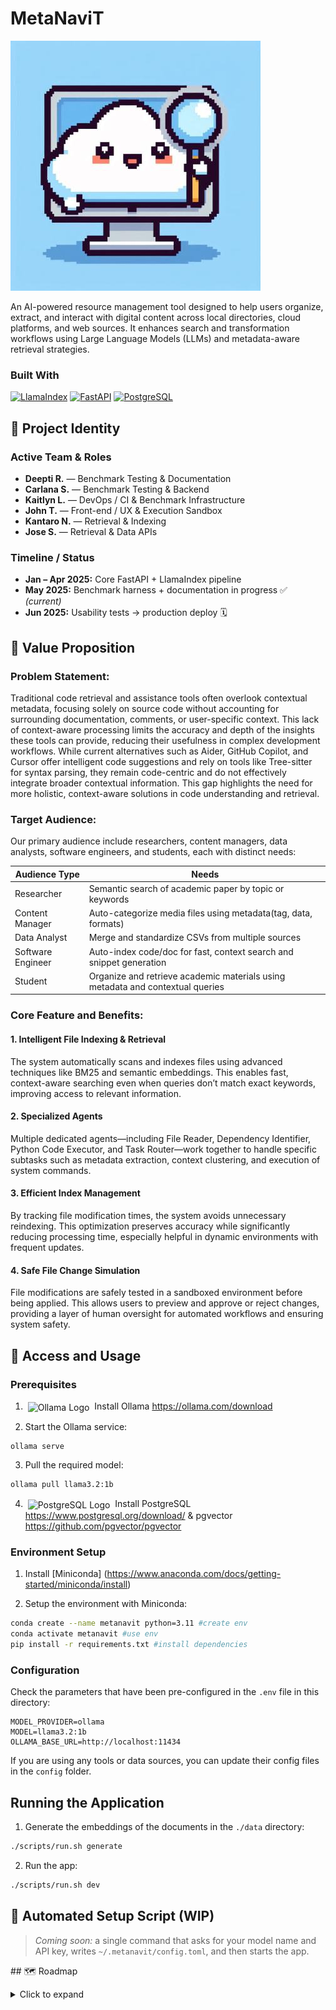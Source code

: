 # MetaNaviT
![alt text](https://github.com/klaurie/MetaNaviT/blob/main/.frontend/public/metanavit.jpeg?raw=true)

An AI-powered resource management tool designed to help users organize, extract, and interact with digital content across local directories, cloud platforms, and web sources. It enhances search and transformation workflows using Large Language Models (LLMs) and metadata-aware retrieval strategies.



### Built With

[![LlamaIndex](https://img.shields.io/badge/LlamaIndex-5D3FD3?style=for-the-badge)](https://www.llamaindex.ai/)
[![FastAPI](https://img.shields.io/badge/FastAPI-009688?style=for-the-badge)](https://fastapi.tiangolo.com/)
[![PostgreSQL](https://img.shields.io/badge/PostgreSQL-336791?style=for-the-badge)](https://www.postgresql.org/)


## 📌 Project Identity

### Active Team & Roles
- **Deepti R.** — Benchmark Testing & Documentation  
- **Carlana S.** — Benchmark Testing & Backend  
- **Kaitlyn L.** — DevOps / CI & Benchmark Infrastructure  
- **John T.** — Front-end / UX & Execution Sandbox  
- **Kantaro N.** — Retrieval & Indexing  
- **Jose S.** — Retrieval & Data APIs  

### Timeline / Status
- **Jan – Apr 2025:** Core FastAPI + LlamaIndex pipeline  
- **May 2025:** Benchmark harness + documentation in progress ✅ *(current)*  
- **Jun 2025:** Usability tests → production deploy 🗓️  

## 🌟 Value Proposition


### Problem Statement:
Traditional code retrieval and assistance tools often overlook contextual metadata, focusing solely on source code without accounting for surrounding documentation, comments, or user-specific context. This lack of context-aware processing limits the accuracy and depth of the insights these tools can provide, reducing their usefulness in complex development workflows. While current alternatives such as Aider, GitHub Copilot, and Cursor offer intelligent code suggestions and rely on tools like Tree-sitter for syntax parsing, they remain code-centric and do not effectively integrate broader contextual information. This gap highlights the need for more holistic, context-aware solutions in code understanding and retrieval.

### Target Audience:

Our primary audience include researchers, content managers, data analysts, software engineers, and students, each with distinct needs:

| Audience Type  |  Needs   |
| --- | --- |
| Researcher     |  Semantic search of academic paper by topic or keywords  |
| Content Manager | Auto-categorize media files using metadata(tag, data, formats) |
| Data Analyst    |  Merge and standardize CSVs from multiple sources    |
| Software Engineer  | Auto-index code/doc for fast, context search and snippet generation|
|   Student       | Organize and retrieve academic materials using metadata and contextual queries|




### Core Feature and Benefits:



#### 1. Intelligent File Indexing & Retrieval
The system automatically scans and indexes files using advanced techniques like BM25 and semantic embeddings. This enables fast, context-aware searching even when queries don’t match exact keywords, improving access to relevant information.

#### 2. Specialized Agents
Multiple dedicated agents—including File Reader, Dependency Identifier, Python Code Executor, and Task Router—work together to handle specific subtasks such as metadata extraction, context clustering, and execution of system commands. 

#### 3. Efficient Index Management
By tracking file modification times, the system avoids unnecessary reindexing. This optimization preserves accuracy while significantly reducing processing time, especially helpful in dynamic environments with frequent updates.

#### 4. Safe File Change Simulation
File modifications are safely tested in a sandboxed environment before being applied. This allows users to preview and approve or reject changes, providing a layer of human oversight for automated workflows and ensuring system safety.

## 📘 Access and Usage

### Prerequisites

1. &nbsp;<img src="https://ollama.com/public/assets/c889cc0d-cb83-4c46-a98e-0d0e273151b9/42f6b28d-9117-48cd-ac0d-44baaf5c178e.png" alt="Ollama Logo" width="20" style="vertical-align: middle;" />&nbsp; Install Ollama https://ollama.com/download

2. Start the Ollama service:
```bash
ollama serve
```

3. Pull the required model:
```bash
ollama pull llama3.2:1b
```

4. &nbsp;<img src="https://www.postgresql.org/media/img/about/press/elephant.png" alt="PostgreSQL Logo" width="20" style="vertical-align: middle;" />&nbsp; Install PostgreSQL https://www.postgresql.org/download/ & pgvector https://github.com/pgvector/pgvector 

### Environment Setup

1. Install [Miniconda] (https://www.anaconda.com/docs/getting-started/miniconda/install) 

2. Setup the environment with Miniconda:

```bash
conda create --name metanavit python=3.11 #create env
conda activate metanavit #use env
pip install -r requirements.txt #install dependencies
```

### Configuration

Check the parameters that have been pre-configured in the `.env` file in this directory:
```env
MODEL_PROVIDER=ollama
MODEL=llama3.2:1b
OLLAMA_BASE_URL=http://localhost:11434
```

If you are using any tools or data sources, you can update their config files in the `config` folder.

## Running the Application

1. Generate the embeddings of the documents in the `./data` directory:
```bash
./scripts/run.sh generate
```

2. Run the app:
```bash
./scripts/run.sh dev
```

## 🔧 Automated Setup Script (WIP)

> _Coming soon:_ a single command that asks for your model name and API key, writes `~/.metanavit/config.toml`, and then starts the app.

\## 🗺️ Roadmap

<details> <summary>Click to expand</summary>

```latex
\begin{table}[ht]
\centering
\begin{tabular}{@{} l l l @{}}
\toprule
\textbf{Milestone} & \textbf{Date} & \textbf{Status} \\
\midrule
Setup Script                        & May 18, 2025 & 🚧 Prototype (WIP) \\
Usability Tests                     & May 25, 2025 & 🗓️ Planned         \\
Multimodal Integration              & May 28, 2025 & 🗓️ Planned         \\
Production Deploy                   & Jun 1, 2025  & 🗓️ Planned         \\
First User Experience Update (Batch)& TBD          & 🗓️ Planned         \\
\bottomrule
\end{tabular}
\caption{MetaNaviT Roadmap}
\end{table}
</details>

```
<\details>

The example provides two different API endpoints:

1. `/api/chat` - a streaming chat endpoint
2. `/api/chat/request` - a non-streaming chat endpoint

You can test the streaming endpoint with the following curl request:

```bash
curl --location 'localhost:8000/api/chat' \
--header 'Content-Type: application/json' \
--data '{ "messages": [{ "role": "user", "content": "Hello" }] }'
```

And for the non-streaming endpoint run:

```bash
curl --location 'localhost:8000/api/chat/request' \
--header 'Content-Type: application/json' \
--data '{ "messages": [{ "role": "user", "content": "Hello" }] }'
```

You can start editing the API endpoints by modifying `app/api/routers/chat.py`. The endpoints auto-update as you save the file. You can delete the endpoint you're not using.

## Architecture

MetaNaviT employs a client-server architecture.

### Frontend
A [Next.js](https://nextjs.org/) application located in the [`.frontend/`](.frontend/) directory. It provides the user interface and interacts with the backend API.

### Backend
A [Python](https://www.python.org/) [FastAPI](https://fastapi.tiangolo.com/) application located in the [`app/`](app/) directory. It exposes API endpoints for the frontend and handles the core logic.
*   **API Layer**: Defined in [`app/api/routers/`](app/api/routers/), with specific endpoints like chat functionalities in [`app/api/routers/chat.py`](app/api/routers/chat.py).
*   **Engine**: The core processing unit resides in [`app/engine/`](app/engine/). It leverages [LlamaIndex](https://www.llamaindex.ai/) for AI-powered indexing, retrieval, and agentic workflows (see [`app/engine/agents/ReadME.md`](app/engine/agents/ReadME.md)). This includes:
    *   Specialized tools like the [`CodeGeneratorTool`](app/engine/tools/artifact.py) for functionalities such as code artifact generation (defined in [`app/engine/tools/artifact.py`](app/engine/tools/artifact.py)).
    *   Mechanisms for data indexing ([`app/engine/index.py`](app/engine/index.py)) and querying.
*   **Database**: [PostgreSQL](https://www.postgresql.org/) with the [pgvector](https://github.com/pgvector/pgvector) extension is used for storing data and vector embeddings. Database interactions are managed by modules in [`app/database/`](app/database/).
### Index Manager

The Index Manager, defined in [`app/database/index_manager.py`](app/database/index_manager.py), plays a crucial role in optimizing the data ingestion and indexing process.

**Purpose:**
Its primary purpose is to efficiently manage the state of files and directories that have been processed or indexed. This prevents redundant re-indexing of unmodified files, saving significant processing time and resources, especially when dealing with large datasets or frequent updates.

**How it Works:**
1.  **Tracking File Metadata:** The Index Manager maintains database tables (e.g., `indexed_files` and `directory_processing_results` as seen in its `_create_tables` method) to store metadata about files and directories. This metadata includes file paths, modification times (`mtime`), and details about the indexing process (e.g., `process_name`, `process_version`).
2.  **Efficient Updates:** When new data is processed (e.g., via `crawl_file_system` in [`app/engine/loaders/file_system.py`](app/engine/loaders/file_system.py)), the Index Manager checks against the stored metadata. For instance, the `batch_insert_indexed_files` method uses an `ON CONFLICT` SQL clause to update existing records if a file is reprocessed, ensuring that only changed or new files trigger full re-indexing.
3.  **Path Filtering:** It includes logic like `is_path_blocked` to exclude specified system directories or hidden files from the indexing process, further refining efficiency.
4.  **Integration with Loaders:** Data loaders, such as the file system crawler, utilize the Index Manager to determine which files need to be read and processed, ensuring that only new or modified content is passed on for embedding and storage in the vector database.


### Scripts
Utility scripts in the [`scripts/`](scripts/) directory, such as [`run.sh`](scripts/run.sh), facilitate tasks like generating embeddings and running the application.

### Development Challenges and Solutions
MetaNaviT’s development posed several technical challenges tied to its ambitious goals of cross-resource metadata extraction, intelligent resource mapping, and integration of large language models (LLMs). Key challenges included:

File Search Complexity: Designing an efficient file search algorithm based on metadata and semantic content proved more difficult than anticipated. This component was initially prioritized but had to be deprioritized due to implementation hurdles.
Solution: The team redirected focus toward components with clearer development paths—such as file processing, embedding generation, and RAG pipeline setup—to maintain project momentum.

Integration Overhead: Combining tools like Tree-sitter, Ollama, pgvector, PostgreSQL, and LlamaIndex introduced compatibility and orchestration challenges.
Solution: Responsibilities were modularized among team members (e.g., embedding with pgvector, file processing, and image metadata extraction), reducing coupling and easing integration.

Resource Mapping & Metadata Standardization: Creating coherent, adaptable resource maps across varied data types (text, code, images) required resolving discrepancies in metadata structures and formats.
Solution: The use of structured metadata, predefined parsing strategies, and vector-based indexing helped normalize diverse resource inputs into a unified representation.

Performance Under Scale: Ensuring the system could handle large directories and data volumes without lag required optimizations in both frontend rendering and backend indexing.
Solution: Lazy loading, caching, and parallel indexing techniques were applied to improve system responsiveness.

Testing with Uncertain LLM Outputs: Evaluating LLM-driven features like summarization and transformation required new testing strategies due to the non-deterministic nature of generative models.
Solution: The team used pytest for core components and the DeepEval library to benchmark LLM outputs on metrics like answer relevancy and task completion.

### Configuration
Application settings are managed through an [`.env`](.env) file

Configuration files are located in [`config/`](config/) folder.  [`loaders.yaml`](config/loaders.yaml) is used to modify parameters for generating metanavit's index. 

[`tools.yaml`](config/tools.yaml) manage which tools the app should use and how they should be configured. Allows for certain tools to be ignored, if they are not desired.


## Contact Information
Our Email Addresses:
- Deepti R: ravidatd@oregonstate.edu
- Kaitlyn L: lauriek@oregonstate.edu
- Kantaro N: nakanika@oregonstate.edu
- Carlana S: soma@oregonstate.edu
- Jose G: sanchej7@oregonstate.edu
- John T: tranj8@oregonstate.edu
